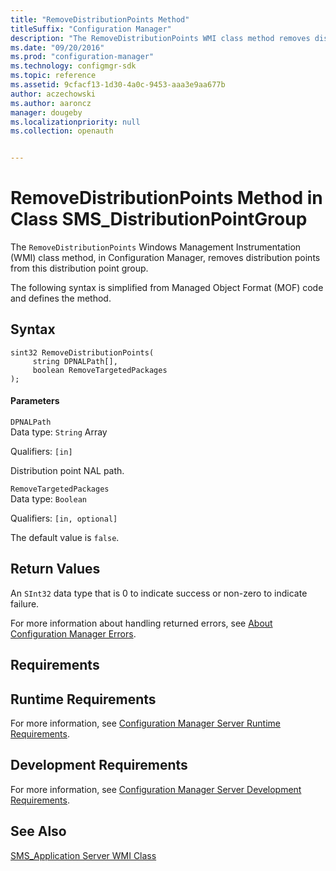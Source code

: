 ```yaml
---
title: "RemoveDistributionPoints Method"
titleSuffix: "Configuration Manager"
description: "The RemoveDistributionPoints WMI class method removes distribution points from this distribution point group."
ms.date: "09/20/2016"
ms.prod: "configuration-manager"
ms.technology: configmgr-sdk
ms.topic: reference
ms.assetid: 9cfacf13-1d30-4a0c-9453-aaa3e9aa677b
author: aczechowski
ms.author: aaroncz
manager: dougeby
ms.localizationpriority: null
ms.collection: openauth


---
```

# RemoveDistributionPoints Method in Class SMS_DistributionPointGroup
The `RemoveDistributionPoints` Windows Management Instrumentation (WMI) class method, in Configuration Manager, removes distribution points from this distribution point group.  

 The following syntax is simplified from Managed Object Format (MOF) code and defines the method.  

## Syntax  

```  
sint32 RemoveDistributionPoints(  
     string DPNALPath[],  
     boolean RemoveTargetedPackages  
);  
```  

#### Parameters  
 `DPNALPath`  
 Data type: `String` Array  

 Qualifiers: `[in]`  

 Distribution point NAL path.  

 `RemoveTargetedPackages`  
 Data type: `Boolean`  

 Qualifiers: `[in, optional]`  

 The default value is `false`.

## Return Values  
 An  `SInt32` data type that is 0 to indicate success or non-zero to indicate failure.  

 For more information about handling returned errors, see [About Configuration Manager Errors](../../../../../develop/core/understand/about-configuration-manager-errors.md).  

## Requirements  

## Runtime Requirements  
 For more information, see [Configuration Manager Server Runtime Requirements](../../../../../develop/core/reqs/server-runtime-requirements.md).  

## Development Requirements  
 For more information, see [Configuration Manager Server Development Requirements](../../../../../develop/core/reqs/server-development-requirements.md).  

## See Also  
 [SMS_Application Server WMI Class](../../../../../develop/reference/apps/sms_application-server-wmi-class.md)   

